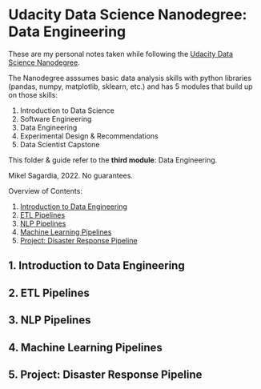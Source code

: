 # Udacity Data Science Nanodegree: Data Engineering

These are my personal notes taken while following the [Udacity Data Science Nanodegree](https://www.udacity.com/course/data-scientist-nanodegree--nd025).

The Nanodegree asssumes basic data analysis skills with python libraries (pandas, numpy, matplotlib, sklearn, etc.) and has 5 modules that build up on those skills:

1. Introduction to Data Science
2. Software Engineering
3. Data Engineering
4. Experimental Design & Recommendations
5. Data Scientist Capstone

This folder & guide refer to the **third module**: Data Engineering.

Mikel Sagardia, 2022.
No guarantees.

Overview of Contents:

1. [Introduction to Data Engineering](#1.-Introduction-to-Data-Engineering)
2. [ETL Pipelines](#2.-ETL-Pipelines)
3. [NLP Pipelines](#3.-NLP-Pipelines)
4. [Machine Learning Pipelines](#4.-Machine-Learning-Pipelines)
5. [Project: Disaster Response Pipeline](#5.-Project:-Disaster-Response-Pipeline)


## 1. Introduction to Data Engineering



## 2. ETL Pipelines

## 3. NLP Pipelines

## 4. Machine Learning Pipelines

## 5. Project: Disaster Response Pipeline

